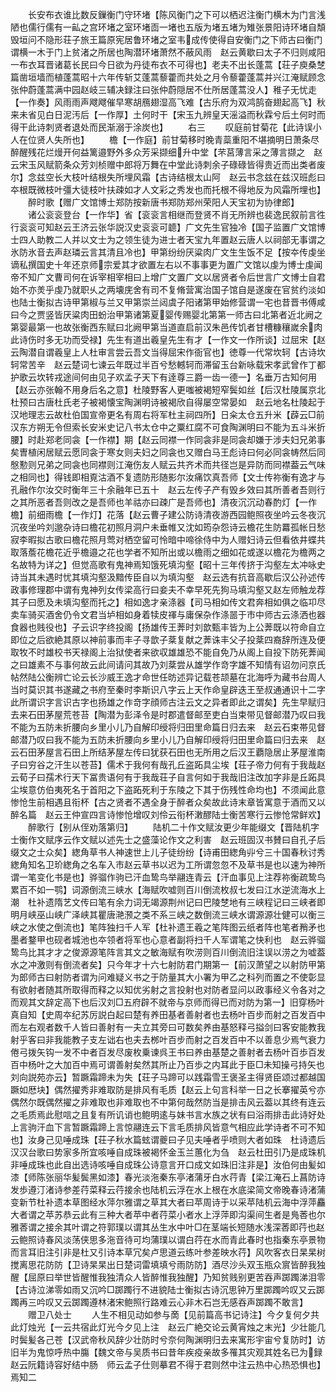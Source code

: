 <!-- { "loadSidebar": true } -->
　　长安布衣谁比数反鏁衡门守环堵【陈风衡门之下可以栖迟注衡门横木为门言浅陋也儒行儒有一畆之宫环堵之室环堵靣一堵也五版为堵五堵为雉张景阳诗环堵自頽毁垣问不隐形荘子旅王篇原宪居鲁环堵之室韦成传使得自安衡门之下师古曰衡门谓横一木于门上贫渚之所居也陶潜环堵萧然不蔽风雨　赵云黄歇曰太子不归则咸阳一布衣耳晋诸葛长民曰今日欲为丹徒布衣不可得也】老夫不出长蓬蒿【荘子庾桑椘篇凿垣墙而植蓬蒿昭十六年传斩艾蓬蒿藜藿而共处之月令藜藿蓬蒿并兴江淹赋顾念张仲蔚蓬蒿满中园赵岐三辅决録注曰张仲蔚隠居不仕所居蓬蒿没人】稚子无忧走【一作奏】风雨雨声飕飕催早寒胡鴈翅湿高飞难【古乐府为双鸿鹄奋翅起高飞】秋来未省见白日泥汚后【一作厚】土何时干【宋玉九辨皇天滛溢而秋霖兮后土何时而得干此诗刺贤者退处而民渐溺于涂炭也】
　　右三
　　叹庭前甘菊花【此诗误小人在位贤人失所也】
　　檐【一作庭】前甘菊移时晚青蘂重阳不堪摘明日萧条尽醉醒残花烂熳开何益篱邉野外多众芳采撷细升中堂【芣莒薄言采之薄言撷之　赵云宋玉风赋箭条众芳刘桢赠中郎将万舞在中堂此诗刺余子碌碌皆得贵近而出类者废尔】念兹空长大枝叶结根失所埋风霜【古诗结根太山阿　赵云书念兹在兹汉班彪曰夲根既微枝叶彊大徒枝叶扶疎如才人文彩之秀发也而托根不得地反为风霜所埋也】
　　醉时歌【赠广文馆博士郑防按新唐书郑防郑州荣阳人天宝初为协律郎】
　　诸公衮衮登台【一作华】省【衮衮言相继而登贤不肖无所辨也裴逸民叙前言徃行衮衮可知赵云王济云张华説汉史衮衮可聼】广文先生官独冷【国子监置广文馆博士四人助教二人并以文士为之领生徒为进士者天宝九年置赵云唐人以祠部无事谓之氷防氷音去声赵璘云言其清且冷也】甲第纷纷厌粱肉广文生生饭不足【按夲传虔坐谪私撰国史十年还京师宗爱其才欲置左右以不事事更为置广文馆以虔为博士虔闻帝不知广文曹司何在诉宰相宰相曰上增广文置广文以居贤者令后世言广文博士自君始不亦羙乎虔乃就职乆之两壊庑舍有司不复脩营寓治国子馆自是遂废在官贫约淡如也陆士衡拟古诗甲第椒与兰又甲第崇兰闼虞子阳诸第甲始修营谓一宅也昔晋书傅咸曰今之贾竖皆厌粱肉田蚡治甲第诸第夏婴传赐婴北第第一师古曰北第者近北阙之第婴最第一也故张衡西东赋曰北阙甲第当道直启前汉朱邑传饥者甘槽糠穰嵗余肉此诗伤时多无功而受禄】先生有道出羲皇先生有才【一作文一作所谈】过屈宋【赵云陶潜自谓羲皇上人杜审言尝云吾文当得屈宋作衙官也】徳尊一代常坎轲【古诗坎轲常苦辛　赵云楚词七谏云年既过半百兮愁轗轲而滞留玉台新咏载宋孝武曾作丁都护歌云坎转戎途间何由见子欢孟子天下有逹尊三爵一齿一德一】名垂万古知何用【赵云亦张翰不用身后名之意】杜陵野客人更嗤被褐短窄鬓如丝【后汉杜陵属京北杜预曰古唐杜氏老子被褐懐宝陶渊明诗被褐欣自得屡空常晏如　赵云地名杜陵起于汉地理志云故杜伯国宣帝更名有周右将军杜主祠四所】日籴太仓五升米【薜云□前汉东方朔无令但索长安米史记八书太仓中之粟红腐不可食陶渊明曰不能为五斗米折腰】时赴郑老同衾【一作襟】期【赵云同襟一作同衾非是同衾却嫌于涉夫妇兄弟事矣曺植闲居赋云愿同衾于寒女则夫妇之同衾也又赠白马王彪诗曰何必同衾帱然后同慇懃则兄弟之同衾也同襟则江淹伤友人赋云共齐术而共径岂是异防而同襟葢云气味之相同也】得钱即相覔沽酒不复遗防形随影尔汝痛饮真吾师【文士传祢衡有逸才与孔融作尔汝交时衡年三十余融年已五十　赵云左传子产有毁乡效曰其所善者吾则行之其所恶者吾则改之是吾师也羊祜亦曰疎广是吾师也】清夜沉沉动春酌灯【一作檐】前细雨檐【一作灯】花落【赵云曹子建公防诗清夜游西园鲍照夜坐吟云冬夜沉沉夜坐吟刘邈杂诗曰檐花初照月洞户未垂帷又沈如筠杂怨诗云檐花生防羃孤帐日愁寂李暇拟古歌曰檐花照月莺对栖空留可怜暗中啼徐侍中为人赠妇诗云但看依井蝶共取落薝花檐花近乎檐邉之花也学者不知所出或以檐雨之细如花或遂以檐花为檐两之名故特为详之】但觉高歌有鬼神焉知饿死填沟壑【昭十三年传挤于沟壑左太冲咏史诗当其未遇时忧其填沟壑汲黯传臣自以为填沟壑　赵云选有抗音高歇后汉公孙述传政事修理郡中谓有鬼神列女传梁高行曰妾夫不幸早死先狗马填沟壑又赵左师触龙荐其子曰愿及未填沟壑而托之】相如逸才亲涤器【司马相如传文君奔相如俱之临卭尽卖车骑买酒舍仍令文君当垆相如身着犊皮禈与庸保杂作涤噐于市中师古云涤洒也器食器也贱役也】子云识字终投阁【扬雄传王莾时刘歆甄丰皆为上公莾既以符命自立即位之后欲絶其原以神前事而丰子寻歆子棻复献之莾诛丰父子投棻四裔辞所连及便取牧不时雄校书天禄阁上治狱使者来欲収雄雄恐不能自免乃从阁上自投下防死莾闻之曰雄素不与事何故云此间请问其故乃刘棻尝从雄学作竒字雄不知情有诏勿问京氏帖然陆公衡辨亡论云长沙威王逸才命世任昉述异记载苍颉墓在北海呼为藏书台周人当时莫识其书遂藏之书府至秦时李斯识八字云上天作命皇辟迭王至叔通通识十二字此所谓识字言识古字也扬雄之作竒字顔师古注云文之异者即此之谓矣】先生早赋归去来石田茅屋荒苍苔【陶潜为彭泽令是时郡遣督邮至吏白当束带见督邮潜乃叹曰我不能为五防未折腰向乡里小儿乃自解印绶将归田里命篇日归去来　赵云石束帯见督邮潜乃叹曰我不能为五防未折腰向乡里小儿乃自解印绶将归田里命篇曰归去来　赵云石田茅屋言石田上所结茅屋左传曰犹获石田也无所用之后汉王覇隐居止茅屋淮南子曰穷谷之汗生以苍苔】儒术于我何有哉孔丘盗跖具尘埃【荘子帝力何有于我哉赵云荀子曰孺术行天下冨贵语何有于我哉荘子自言何如于我哉旧注改加字非是丘跖具尘埃意仿伯夷死名于首阳之下盗跖死利于东陵之下其于伤残性命均也】不须闻此意惨怆生前相遇且衔杯【古之贤者不遇全身于醉者众矣故此诗末章皆寓意于酒而又以醉名篇　赵云王仲宣四言诗惨怆增叹刘伶云衔杯潄醪陆士衡苦寒行云惨怆常鲜欢】
　　醉歌行【别从侄劝落第归】
　　陆机二十作文赋汝更少年能缀文【晋陆机字士衡作文赋序云作文赋以述先士之盛藻论作文之利害　赵云班固汉书賛曰自孔子后缀文之士众矣】緫角草书人神速世上儿子徒纷纷【诗甫田緫角丱兮三十国春秋讨秀緫角知名卫玠緫角之名车入市赵云草书以迟为工所谓忽忽不及草书是也以速为神所谓一笔变化书是也】骅骝作驹已汗血鸷鸟举翮连青云【汗血事见上注荐祢衡疏鸷鸟累百不如一鹗】词源倒流三峡水【海赋吹嘘则百川倒流枚叔七发曰江水逆流海水上潮　杜补遗隋艺文传曰笔有余力词无竭源荆州记曰巴陵椘地有三峡程记曰三峡者即明月峡巫山峡广泽峡其瞿唐滟滪之类不系三峡之数倒流三峡水谓源源壮健可以衡三峡之水使之倒流也】笔阵独扫千人军【杜补遗王羲之笔阵图云纸者阵也笔者矟矛也墨者鍪甲也砚者城池也夲领者将军也心意者副将扫千人军谓笔之快利也　赵云骅骝鸷鸟比其才才之俊源源笔阵言其文之敏海赋有吹涝则百川倒流旧注误以涝之为嘘葢水之冲激则有倒流者矣】只今年才十六七射防君门期第一【前汉萧望之以射防甲第为郎师古曰射防者谓为问难疑义书之于防量其大小署为甲乙之科列而置之不使彰显有欲射者随其所取得而释之以知优劣射之言投射也对防者显问以政事经义令各对之而观其文辞定高下也后汉刘□五府辟不就帝与京师而得已而对防为第一】旧穿杨叶真自知【史周夲纪苏厉説白起曰楚有养田基者善射者也去杨叶百步而射之百发百中而左右观者数千人皆曰善射有一夫立其旁曰可数矣养由基怒释弓搤剑曰客安能教我射乎客曰非我能教子支左诎右也夫去桞叶百步而射之百发百中不以善息少焉气衰力倦弓拨矢钩一发不中者百发尽废枚乗谏呉王书曰养由基楚之善射者去杨叶百歩百发百中杨叶之大加百中焉可谓善射矣然其所止乃百歩之内耳此于臣□未知操弓持矢也刘向説苑亦云】暂蹶霜蹄未为失【荘子马蹄可以践霜雪王褒圣主得贤臣颂过都越国蹶如厯块】偶然擢秀非难取防是排风有毛质【赵云上句言科举一日之长搴擢英兮亦偶然尔既偶然擢之非难取也非难取也不中第何哉然防当是排击风云葢以其终有连云之毛质焉此慰唁之且复有所讥诮也鲍明逺与妹书言水族之状有曰浴雨排击此诗好处上言驹汗血下言暂蹶霜蹄上言惊翮连云下言毛质排风皆意气相应此学诗者不可不知也】汝身己见唾成珠【荘子秋水篇蚿谓夔曰子见夫唾者乎喷则大者如珠　杜诗遗后汉汉台歌曰势家多所宜咳唾自成珠被褐怀金玉兰蕙化为刍　赵云杜田引乃是成珠机非唾成珠也此自出选诗咳唾自成珠公诗意言开口成文如珠旧注非是】汝伯何由髪如漆【师陈张丽华髪鬓黑如漆】春光淡沲秦东亭渚蒲牙白水荇青【梁江淹石上菖防诗发歩遵汀渚诗参差荇菜释云荇接余也陆机云浮在水上根在水底梁简文帝晚春诗渚蒲变新节杜补遗本草图经水萍尔雅谓之草其大者曰苹周诗于以采苹陆机云海中浮萍麤大者谓之苹苏恭云此有三种大者苹中者荇菜小者水上浮萍即沟渠间生者是鳬莕也尔雅莕谓之接余其叶谓之符郭璞以谓其丛生水中叶□在茎端长短随水浅深莕即荇也赵云鲍照诗春风淡荡侠思多沲音待可均蒲璞以谓白荇在水而青此春时也指秦东亭景物而言耳旧注引非是杜又引诗本草冗矣卢思道云练叶参差映水荇】风吹客衣日杲杲树搅离思花防防【卫诗杲杲出日楚词雷填填兮雨防防】酒尽沙头双玉瓶众賔皆醉我独醒【屈原曰举世皆醒惟我独清众人皆醉惟我独醒】乃知贫贱别更苦吞声踯躅涕泪零【古诗泣涕零如雨又沉吟□踯躅行不进貌陆士衡拟古诗沉思钟万里踯躅吟叹又云踯躅再三吟叹又云踯躅遵林渚宋鲍照行路难云心非木石岂无感吞声踯躅不敢言】
　　赠卫八处士
　　人生不相见动如参与啇【见前篇高书记诗注】今夕复何夕共此灯烛光【一云共宿此灯光今夕见上注　赵云广絶交论云黄宵烛之末光】少壮能几时鬓髪各己苍【汉武帝秋风辞少壮防时兮奈何陶渊明归去来寓形宇宙兮复防时】访旧半为鬼惊呼热中膓【魏文帝与吴质书曰昔年疾疫亲故多罹其灾观其姓名已为録赵云阮籍诗容好结中肠　师云孟子仕则摹君不得于君则然中注云热中心热恐惧也】焉知二
